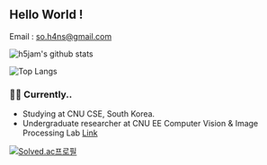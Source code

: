 ## Hello World !


Email : so.h4ns@gmail.com 



![h5jam's github stats](https://github-readme-stats.vercel.app/api?username=h5jam&hide_border=true&show_icons=true)

![Top Langs](https://github-readme-stats.vercel.app/api/top-langs/?username=h5jam&layout=compact)


### 👨‍💻 Currently..

- Studying at CNU CSE, South Korea.
- Undergraduate researcher at CNU EE Computer Vision & Image Processing Lab [Link](https://sites.google.com/view/cnu-cvip)



[![Solved.ac프로필](http://mazassumnida.wtf/api/mini/generate_badge?boj=blessmealways00)](https://solved.ac/blessmealways00)
